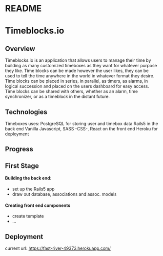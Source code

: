 # README
# Timeblocks.io
## Overview
  Timeblocks.io is an application that allows users to manage their time by building as many customized timeboxes as they want for whatever purpose they like. Time blocks can be made however the user likes, they can be used to tell the time anywhere in the world in whatever format they desire. Time blocks can be placed in series, in parallel, as timers, as alarms, in logical succession and placed on the users dashboard for easy access. Time blocks can be shared with others, whether as an alarm, time synchronizer, or as a timeblock in the distant future.
  
## Technologies
  Timeboxes uses:
  PostgreSQL for storing user and timebox data
  Rails5 in the back end
  Vanilla Javascript, SASS -CSS-, React on the front end
  Heroku for deployment
  
## Progress
## First Stage
#### Building the back end:
  * set up the Rails5 app
  * draw out database, associations and assoc. models
#### Creating front end components
  * create template
  * ...

## Deployment
  current url: https://fast-river-49373.herokuapp.com/
  
  
